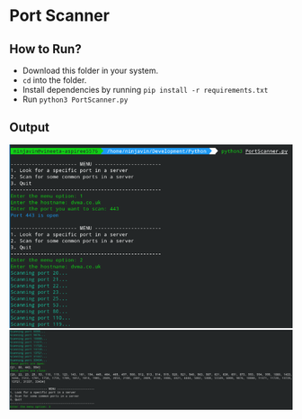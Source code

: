 # Port Scanner

## How to Run?

* Download this folder in your system.
* `cd` into the folder.
* Install dependencies by running `pip install -r requirements.txt`
* Run `python3 PortScanner.py`

## Output

![image](images/portscanner1.png)
![image](images/portscanner2.png)
